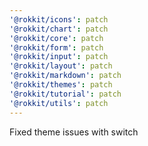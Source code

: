 ```yaml
---
'@rokkit/icons': patch
'@rokkit/chart': patch
'@rokkit/core': patch
'@rokkit/form': patch
'@rokkit/input': patch
'@rokkit/layout': patch
'@rokkit/markdown': patch
'@rokkit/themes': patch
'@rokkit/tutorial': patch
'@rokkit/utils': patch
---
```


Fixed theme issues with switch
